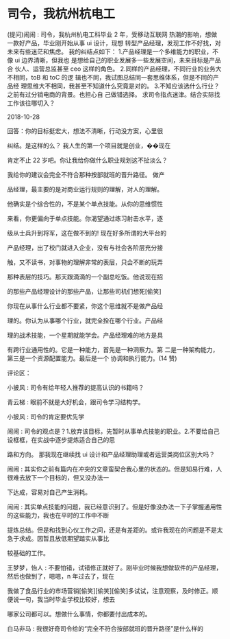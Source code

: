 # 司令，我杭州杭电工

(提问)闹闹 : 司令，我杭州杭电工科毕业 2 年，受移动互联网 热潮的影响，想做一款好产品，毕业刚开始从事 ui 设计，现想 转型产品经理，发现工作不好找，对未来有些迷茫和焦虑。 我的纠结点如下： 1.产品经理是一个多维能力的职业，不像 ui 边界清晰，但我也 是想给自己的职业发展多一些发展空间，未来目标是产品合 伙人、运营总监甚至 ceo 这样的角色。 2.同样的产品经理，不同行业的业务大不相同，toB 和 toC 的逻 辑也不同，我试图总结同一套思维体系，但是不同的产品经 理思维大不相同，我甚至不知道什么究竟是对的。 3.不知应该选什么行业？之前有过分销电商的背景。也担心自 己做错选择。 求司令指点迷津。结合实际找工作该往哪切入？

2018-10-28

回答：你的目标挺宏大，想法不清晰，行动没方案，心里很

纠结。是这样的么？ 我人生的第一个项目就是创业，��现在

肯定不止 22 岁吧。你让我给你做什么职业规划这不扯淡么？

我给你的建议会完全不符合那种按部就班的晋升路径。 做产

品经理，最主要的是对商业运行规则的理解，对人的理解。

他确实是个综合性的，不是某个单点技能。从你的思维惯性

来看，你更偏向于单点技能。你渴望通过练习射击水平，逐

级从士兵升到将军，这在做不到的! 现在好多所谓的大平台的

产品经理，出了校门就进入企业，没有与社会各阶层充分接

触，又不读书，对事物的理解非常的表层，只会不断的玩弄

那种表层的技巧。那天跟滴滴的一个副总吃饭。他说现在招

的那些产品经理设计的那些产品，让那些司机们想死[偷笑]

你现在从事什么行业都不要紧，你这个思维就不是做产品经

理的。你认为从事哪个行业，就完全拴在哪个行业。产品经

理的战术技能，一个星期就能学会。产品经理难的地方是具

有跨行业通用性的。它是一种能力，首先是一种洞察力。第 二是一种架构能力，第三是一个资源配置能力。最后是一个 协调和执行能力。(14 赞)

评论区：

小披风 : 司令有给年轻人推荐的提高认识的书籍吗？

青云梯 : 眼前不就是大好机会，跟司令学习结构学。

小披风 : 司令的肯定要优先学

闹闹 : 司令的观点是？1.放弃该目标，先暂时从事单点技能的职业。2.不要给自己设框框，在实战中逐步提炼适合自己的思

路和方向。 那我现在继续找 ui 设计和产品经理助理或者运营类岗位区别大吗？

闹闹 : 其实你之前有篇内在冲突的文章蛮契合我心里的状态的。但是知易行难，人很难去放下一个目标的，但又没办法一

下达成，容易对自己产生消耗。

闹闹 : 其实单点技能的问题，我已经意识到了。但是好像没办法一下子掌握通用性的这些能力，我也在平时的工作中不断

提炼总结。但是和找到心仪工作之间，还是有差距的。或许我现在的问题是不是太急于求成。因暂且放低期望踏实从事比

较基础的工作。

王梦梦，怡人 : 不要怕错，试错修正就好了。刚毕业时候我想做软件的产品经理，然后也做到了，嗯嗯，n 年过去了，现在

我做了食品行业的市场营销[偷笑][偷笑][偷笑]多试试，注意观察，及时修正。顺便说一句，我当时毕业学校比较好，想去

哪家公司都可以。想做什么事情，你都要付出成本的。

白马非马 : 我很好奇司令给的“完全不符合按部就班的晋升路径”是什么样的